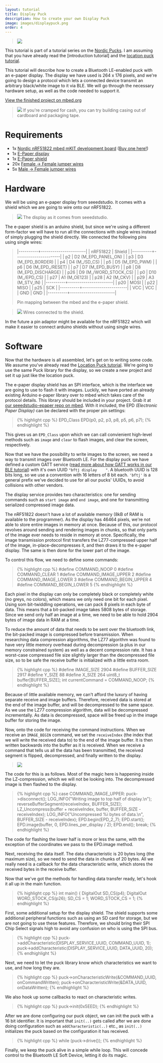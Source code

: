 ```yaml
---
layout: tutorial
title: Display Puck
description: How to create your own Display Puck
image: images/displaypuck.png
order: 4
---
```


> ![](../images/displaypuck.png)

This tutorial is part of a tutorial series on the [Nordic Pucks](../tutorials.html).
I am assuming that you have already read the [introduction tutorial] and the [location puck tutorial](location.html).

This tutorial will describe how to create a Bluetooth LE-enabled puck with an e-paper display. The display we have used is 264 x 176 pixels, and we're going to design a protocol which lets a connected device transmit an arbitrary black/white image to it via BLE. We will go through the necessary hardware setup, as well as the code needed to support it.

[View the finished project on mbed.org](https://mbed.org/teams/Nordic-Pucks/code/display-puck/)

> ![](../images/display-closeup.jpg)
> If you're cramped for cash, you can try building casing out of cardboard and packaging tape.

# Requirements
- 1x [Nordic nRF51822 mbed mKIT development board](https://mbed.org/platforms/Nordic-nRF51822/) ([Buy one here!](http://www.semiconductorstore.com/cart/pc/viewPrd.asp?idproduct=49226))
- 1x [E-Paper display](http://www.seeedstudio.com/depot/27-ePaper-Panel-p-1596.html?cPath=34_82)
- 1x [E-Paper shield](http://www.seeedstudio.com/depot/Small-epaper-Shield-p-1597.html)
- 20x [Female -> Female jumper wires](http://www.seeedstudio.com/depot/1-pin-dualfemale-jumper-wire-100mm-50pcs-pack-p-260.html?cPath=44_47)
- 5x [Male -> Female jumper wires](http://www.seeedstudio.com/depot/1-Pin-FemaleMale-Jumper-Wire-125mm-50pcs-pack-p-1319.html?cPath=44_47)


# Hardware

We will be using an e-paper display from seeedstudio. It comes with a shield which we are going to wire onto our nRF51822.


> ![](../images/display_wrapped.jpg)
> The display as it comes from seeedstudio.

The e-paper shield is an arduino shield, but since we're using a different form-factor we will have to run all the connections with single wires instead of simply plugging the shield directly. We connected the following pins using single wires:

> |----------+-----------------------|
> | nRF51822 | Shield                |
> |----------+-----------------------|
> | p2       | D2 (M_EPD_PANEL_ON)   |
> | p3       | D3 (M_EPD_BORDER)     |
> | p4       | D4 (M_/SD_CS)         |
> | p5       | D5 (M_EPD_PWM)        |
> | p6       | D6 (M_EPD_/RESET)     |
> | p7       | D7 (M_EPD_BUSY)       |
> | p8       | D8 (M_EPD_DISCHARGE)  |
> | p26      | D9 (M_/WORD_STOCK_CS) |
> | p0       | D10 (M_/EPD_CS)       |
> | p27      | A1 (M_OE123)          |
> | p28      | A2 (M_CKV)            |
> | p29      | A3 (M_STV_IN)         |
> |----------+-----------------------|
> | p20      | MOSI                  |
> | p22      | MISO                  |
> | p25      | SCK                   |
> |----------+-----------------------|
> | VCC      | VCC                   |
> | GND      | GND                   |
> |----------+-----------------------|
> 
> Pin mapping between the mbed and the e-paper shield.

> ![](../images/IMG_2675.JPG)
> Wires connected to the shield.

In the future a pin adaptor might be available for the nRF51822 which will make it easier to connect arduino shields without using single wires.

# Software

Now that the hardware is all assembled, let's get on to writing some code.
We assume you've already read the [Location Puck tutorial](location.html).
We're going to use the same Puck library for the display, so we create a new project and set it up just like the location puck.

The e-paper display shield has an SPI interface, which is the interface we are going to use to flash it with images.
Luckily, we have ported an already existing Arduino e-paper library over to mbed which takes care of the protocol details.
This library should be included in your project. Grab it at [our seeedstudio-epaper repo on mbed](http://mbed.org/teams/Nordic-Pucks/code/seeedstudio-epaper/).
With it included, the EPD _(Electronic Paper Display)_ can be declared with the proper pin settings:

> {% highlight cpp %}
EPD_Class EPD(p0, p2, p3, p8, p5, p6, p7);
{% endhighlight %}

This gives us an `EPD_Class` upon which we can call convienient high-level methods such as `image` and `clear` to flash images, and clear the screen, respectively.

Now that we have the possibility to write images to the screen, we need a way to transmit images over Bluetooth LE.
For the display puck we have defined a custom GATT service ([read more about how GATT works in our BLE tutorial](ble.html)) with it's own UUID `"bftj display    "`.
A bluetooth UUID is 128 bits long, so we use a convention with 16 letters of 8 bit each. `'bftj'` is a general prefix we've decided to use for all our pucks' UUIDs, to avoid collisions with other vendors.

The display service provides two characteristics: one for sending commands such as `start image` and `end image`, and one for transmitting serialized compressed image data.

The nRF51822 doesn't have a lot of available memory (8kB of RAM is available to the programmer). As the display has 46464 pixels, we're not able to store entire images in memory at once.
Because of this, our protocol revolves around sending and rendering images in chunks, so that only parts of the image ever needs to reside in memory at once.
Specifically, the image transmission protocol first transfers the LZ77-compressed upper half of the image, in-place-decompresses it, and then draws it to the e-paper display.
The same is then done for the lower part of the image.

To control this flow, we need to define some commands:

> {% highlight cpp %}
#define COMMAND_NOOP 0
#define COMMAND_CLEAR 1
#define COMMAND_IMAGE_UPPER 2
#define COMMAND_IMAGE_LOWER 3
#define COMMAND_BEGIN_UPPER 4
#define COMMAND_BEGIN_LOWER 5
{% endhighlight %}

Each pixel in the display can only be completely black or completely white (no greys, no colors), which means we only need one bit for each pixel.
Using som bit-twiddling operations, we can pack 8 pixels in each byte of data.
This means that a bit-packed image takes 5808 bytes of storage.
Since we send only half an image at a time, we need to be able to hold 2904 bytes of image data in RAM at a time.

To reduce the amount of data that needs to be sent over the bluetooth link, the bit-packed image is compressed before transmission.
When researching data compression algorithms, the LZ77 algorithm was found to have very little memory overhead during decompression (a plus in our memory constrained system) as well as a decent compression rate.
It has a worst-case compressed file size slightly larger than the decompressed file size, so to be safe the receive buffer is initialized with a little extra room.

> {% highlight cpp %}
#define IMAGE_SIZE 2904
#define BUFFER_SIZE 2917
#define Y_SIZE 88
#define X_SIZE 264
uint8_t buffer[BUFFER_SIZE];
int currentCommand = COMMAND_NOOP;
{% endhighlight %}

Because of little available memory, we can't afford the luxury of having separate receive and image buffers.
Therefore, received data is stored at the end of the image buffer, and will be decompressed to the same space.
As we use the LZ77 compression algorithm, data will be decompressed incrementally. As data is decompressed, space will be freed up in the image buffer for storing the image.

Now, onto the code for receiving the command instructions.
When we receive an `IMAGE_BEGIN` command, we set the `receiveIndex` (the index that we will write the received data to) to the end of the image buffer.
It is then written backwards into the buffer as it is received. When we receive a command that tells us all the data has been transmitted, the received segment is flipped, decompressed, and finally written to the display.

> ![](../images/receive%20image%20data.png)

The code for this is as follows. Most of the magic here is happening inside the LZ-compression, which we will not be looking into. The decompressed image is then flashed to the display.

> {% highlight cpp %}
case COMMAND_IMAGE_UPPER:
    puck->disconnect();
    LOG_INFO("Writing image to top half of display.\n");
    reverseBufferSegment(receiveIndex, BUFFER_SIZE);
    LZ_Uncompress(buffer + receiveIndex, buffer, BUFFER_SIZE - receiveIndex);
    LOG_INFO("Uncompressed %i bytes of data.\n", BUFFER_SIZE - receiveIndex);
    EPD.begin(EPD_2_7);
    EPD.start();
    EPD.image(buffer, 0, EPD.lines_per_display / 2);
    EPD.end();
    break;
{% endhighlight %}

The code for flashing the lower half is more or less the same, with the exception of the coordinates we pass to the EPD.image method.

Next, receiving the data itself. The data characteristic is 20 bytes long (the maximum size), so we need to send the data in chunks of 20 bytes.
All we really need is a callback for the data characteristic write, which stores the received bytes in the receive buffer.

Now that we've got the methods for handling data transfer ready, let's hook it all up in the main function.


> {% highlight cpp %}
int main() {
    DigitalOut SD_CS(p4);
    DigitalOut WORD_STOCK_CS(p26);
    SD_CS = 1;
    WORD_STOCK_CS = 1;
{% endhighlight %}

First, some additional setup for the display shield.
The shield supports some additional peripheral functions such as using an SD card for storage, but we are not going to use these features.
Therefore, we should bring their SPI Chip Select signals high to avoid any confusion on who is using the SPI bus.


> {% highlight cpp %}
puck->addCharacteristic(DISPLAY_SERVICE_UUID, COMMAND_UUID, 1);
puck->addCharacteristic(DISPLAY_SERVICE_UUID, DATA_UUID, 20);
{% endhighlight %}

Next, we need to let the puck library know which characteristics we want to use, and how long they are.



> {% highlight cpp %}
puck->onCharacteristicWrite(&COMMAND_UUID, onCommandWritten);
puck->onCharacteristicWrite(&DATA_UUID, onDataWritten);
{% endhighlight %}

We also hook up some callbacks to react on characteristic writes.

> {% highlight cpp %}
puck->init(0x5EED);
{% endhighlight %}

After we are done configuring our puck object, we can init the puck with a 16 bit identifier.
It is important that `init(..)` gets called after we are done doing configuration such as `addCharacteristic(..)` etc., as `init(..)` initializes the puck based on the configuration it has received.


> {% highlight cpp %}
while (puck->drive());
{% endhighlight %}

Finally, we keep the puck alive in a simple while loop. This will concede control to the Bluetooth LE Soft Device, letting it do its magic.

